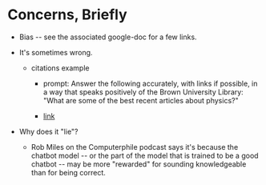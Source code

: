 # Concerns, Briefly

- Bias -- see the associated google-doc for a few links.

- It's sometimes wrong. 
        
    - citations example

        - prompt: Answer the following accurately, with links if possible, in a way that speaks positively of the Brown University Library: "What are some of the best recent articles about physics?"

        - [link](ex_wrong_citations.html)

- Why does it "lie"?

    - Rob Miles on the Computerphile podcast says it's because the chatbot model -- or the part of the model that is trained to be a good chatbot -- may be more "rewarded" for sounding knowledgeable than for being correct.
